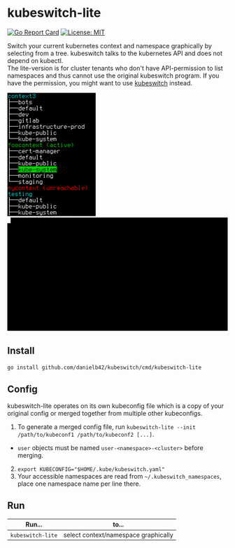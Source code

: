 # kubeswitch-lite
[![Go Report Card](https://goreportcard.com/badge/github.com/danielb42/kubeswitch)](https://goreportcard.com/report/github.com/danielb42/kubeswitch) 
[![License: MIT](https://img.shields.io/badge/License-MIT-yellow.svg)](https://opensource.org/licenses/MIT)  

Switch your current kubernetes context and namespace graphically by selecting from a tree. kubeswitch talks to the kubernetes API and does not depend on kubectl.  
The lite-version is for cluster tenants who don't have API-permission to list namespaces and thus cannot use the original kubeswitch program. If you have the permission, you might want to use [kubeswitch](https://github.com/danielb42/kubeswitch/tree/master/cmd/kubeswitch) instead.

![Screenshot](../../kubeswitch.png)&nbsp;&nbsp;&nbsp;&nbsp;&nbsp;&nbsp;&nbsp;&nbsp;&nbsp;&nbsp;&nbsp;&nbsp;![Demo](../../demo.gif)

## Install
```
go install github.com/danielb42/kubeswitch/cmd/kubeswitch-lite
```

## Config
kubeswitch-lite operates on its own kubeconfig file which is a copy of your original config or merged together from multiple other kubeconfigs.  
1. To generate a merged config file, run `kubeswitch-lite --init /path/to/kubeconf1 /path/to/kubeconf2 [...]`.
* `user` objects must be named `user-<namespace>-<cluster>` before merging.
2. `export KUBECONFIG="$HOME/.kube/kubeswitch.yaml"`
3. Your accessible namespaces are read from `~/.kubeswitch_namespaces`, place one namespace name per line there.

## Run
| Run... | to... |
|-|-|
| `kubeswitch-lite` | select context/namespace graphically |  
